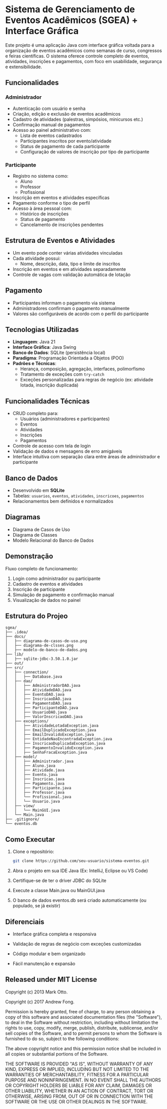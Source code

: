 # Sistema de Gerenciamento de Eventos Acadêmicos (SGEA) + Interface Gráfica

Este projeto é uma aplicação Java com interface gráfica voltada para a organização de eventos acadêmicos como semanas de curso, congressos e feiras científicas. O sistema oferece controle completo de eventos, atividades, inscrições e pagamentos, com foco em usabilidade, segurança e extensibilidade.

## Funcionalidades

### Administrador
- Autenticação com usuário e senha
- Criação, edição e exclusão de eventos acadêmicos
- Cadastro de atividades (palestras, simpósios, minicursos etc.)
- Confirmação manual de pagamentos
- Acesso ao painel administrativo com:
  - Lista de eventos cadastrados
  - Participantes inscritos por evento/atividade
  - Status de pagamento de cada participante
  - Configuração de valores de inscrição por tipo de participante

### Participante
- Registro no sistema como:
  - Aluno
  - Professor
  - Profissional
- Inscrição em eventos e atividades específicas
- Pagamento conforme o tipo de perfil
- Acesso à área pessoal com:
  - Histórico de inscrições
  - Status de pagamento
  - Cancelamento de inscrições pendentes

## Estrutura de Eventos e Atividades
- Um evento pode conter várias atividades vinculadas
- Cada atividade possui:
  - Nome, descrição, data, tipo e limite de inscritos
- Inscrição em eventos e em atividades separadamente
- Controle de vagas com validação automática de lotação

## Pagamento
- Participantes informam o pagamento via sistema
- Administradores confirmam o pagamento manualmente
- Valores são configuráveis de acordo com o perfil do participante

## Tecnologias Utilizadas
- **Linguagem**: Java 21
- **Interface Gráfica**: Java Swing
- **Banco de Dados**: SQLite (persistência local)
- **Paradigma**: Programação Orientada a Objetos (POO)
- **Padrões e Técnicas**:
  - Herança, composição, agregação, interfaces, polimorfismo
  - Tratamento de exceções com `try-catch`
  - Exceções personalizadas para regras de negócio (ex: atividade lotada, inscrição duplicada)

## Funcionalidades Técnicas
- CRUD completo para:
  - Usuários (administradores e participantes)
  - Eventos
  - Atividades
  - Inscrições
  - Pagamentos
- Controle de acesso com tela de login
- Validação de dados e mensagens de erro amigáveis
- Interface intuitiva com separação clara entre áreas de administrador e participante

## Banco de Dados
- Desenvolvido em **SQLite**
- Tabelas: `usuarios`, `eventos`, `atividades`, `inscricoes`, `pagamentos`
- Relacionamentos bem definidos e normalizados

## Diagramas
- Diagrama de Casos de Uso
- Diagrama de Classes
- Modelo Relacional do Banco de Dados

## Demonstração
Fluxo completo de funcionamento:
1. Login como administrador ou participante
2. Cadastro de eventos e atividades
3. Inscrição de participante
4. Simulação de pagamento e confirmação manual
5. Visualização de dados no painel

## Estrutura do Projeo

```
sgea/
├── .idea/
├── docs/
│   ├── diagrama-de-casos-de-uso.png
│   ├── diagrama-de-clsses.png
│   ├── modelo-de-banco-de-dados.png
├── lib/
│   ├── sqlite-jdbc-3.50.1.0.jar
├── out/
├── src/
│   ├── connection/
│   │   ├── Database.java
│   ├── dao/
│   │   ├── AdministradorDAO.java
│   │   ├── AtividadeDAO.java
│   │   ├── EventoDAO.java
│   │   ├── InscricaoDAO.java
│   │   ├── PagamentoDAO.java
│   │   ├── ParticipanteDAO.java
│   │   ├── UsuarioDAO.java
│   │   ├── ValorInscricaoDAO.java
│   ├── exceptions/
│   │   ├── AtividadeLotadaException.java
│   │   ├── EmailDuplicadoException.java
│   │   ├── EmailInvalidoException.java
│   │   ├── EntidadeNaoEncontradaException.java
│   │   ├── InscricaoDuplicadaException.java
│   │   ├── PagamentoInvalidoException.java
│   │   ├── SenhaFracaException.java
│   ├── model/
│   │   ├── Administrador.java
│   │   ├── Aluno.java
│   │   ├── Atividade.java
│   │   ├── Evento.java
│   │   ├── Inscricao.java
│   │   ├── Pagamento.java
│   │   ├── Participante.java
│   │   ├── Professor.java
│   │   └── Profissional.java
│   │   └── Usuario.java
│   ├── view/
│   │   └── MainGUI.java
│   └── Main.java
├── .gitignore/
└── eventos.db
```

## Como Executar
1. Clone o repositório:
   ```bash
   git clone https://github.com/seu-usuario/sistema-eventos.git

2. Abra o projeto em sua IDE Java (Ex: IntelliJ, Eclipse ou VS Code)

3. Certifique-se de ter o driver JDBC do SQLite

4. Execute a classe Main.java ou MainGUI.java

5. O banco de dados eventos.db será criado automaticamente (ou populado, se já existir)

## Diferenciais
- Interface gráfica completa e responsiva

- Validação de regras de negócio com exceções customizadas

- Código modular e bem organizado

- Fácil manutenção e expansão

## Released under MIT License

Copyright (c) 2013 Mark Otto.

Copyright (c) 2017 Andrew Fong.

Permission is hereby granted, free of charge, to any person obtaining a copy of this software and associated documentation files (the "Software"), to deal in the Software without restriction, including without limitation the rights to use, copy, modify, merge, publish, distribute, sublicense, and/or sell copies of the Software, and to permit persons to whom the Software is furnished to do so, subject to the following conditions:

The above copyright notice and this permission notice shall be included in all copies or substantial portions of the Software.

THE SOFTWARE IS PROVIDED "AS IS", WITHOUT WARRANTY OF ANY KIND, EXPRESS OR IMPLIED, INCLUDING BUT NOT LIMITED TO THE WARRANTIES OF MERCHANTABILITY, FITNESS FOR A PARTICULAR PURPOSE AND NONINFRINGEMENT. IN NO EVENT SHALL THE AUTHORS OR COPYRIGHT HOLDERS BE LIABLE FOR ANY CLAIM, DAMAGES OR OTHER LIABILITY, WHETHER IN AN ACTION OF CONTRACT, TORT OR OTHERWISE, ARISING FROM, OUT OF OR IN CONNECTION WITH THE SOFTWARE OR THE USE OR OTHER DEALINGS IN THE SOFTWARE.
